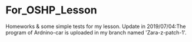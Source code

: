 # For_OSHP_Lesson
Homeworks &amp; some simple tests for my lesson.
Update in 2019/07/04:The program of Ardnino-car is uploaded in my branch named 'Zara-z-patch-1'.
